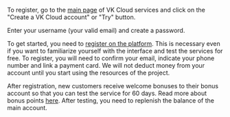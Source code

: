 To register, go to the [main page](https://mcs.mail.ru) of VK Cloud services and click on the "Create a VK Cloud account" or "Try" button.

Enter your username (your valid email) and create a password.

To get started, you need to [register on the platform](/en/additionals/start/get-started). This is necessary even if you want to familiarize yourself with the interface and test the services for free. To register, you will need to confirm your email, indicate your phone number and link a payment card. We will not deduct money from your account until you start using the resources of the project.

After registration, new customers receive welcome bonuses to their bonus account so that you can test the service for 60 days. Read more about bonus points [here](/en/additionals/billing/concepts/bonus). After testing, you need to replenish the balance of the main account.
